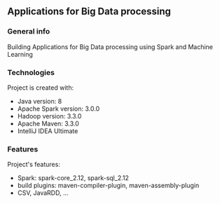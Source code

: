## Applications for Big Data processing

### General info
Building Applications for Big Data processing using Spark and Machine Learning
	
### Technologies
Project is created with:
* Java version: 8
* Apache Spark version: 3.0.0 
* Hadoop version: 3.3.0
* Apache Maven: 3.3.0
* IntelliJ IDEA Ultimate

### Features
Project's features:
* Spark: spark-core_2.12, spark-sql_2.12
* build plugins: maven-compiler-plugin, maven-assembly-plugin
* CSV, JavaRDD, ...
